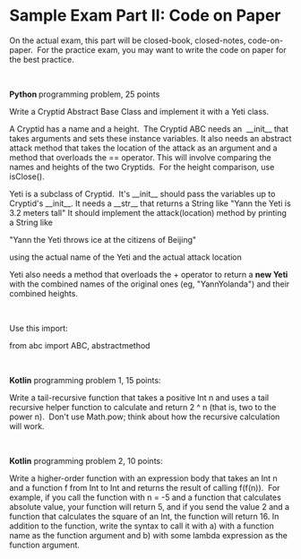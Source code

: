 <h1 class="page-title">Sample Exam Part II: Code on Paper</h1>
  
  
  
<p>On the actual exam, this part will be closed-book, closed-notes, code-on-paper.&nbsp; For the practice exam, you may want to write the code on paper for the best practice.</p>
<p>&nbsp;</p>
<p><strong>Python </strong>programming problem, 25 points</p>
<p>Write a Cryptid Abstract Base Class and implement it with a Yeti class.&nbsp;</p>
<p>A Cryptid has a name and a height.&nbsp; The Cryptid ABC needs an&nbsp; __init__ that takes arguments and sets these instance variables. It also needs an abstract attack method that takes the location of the attack as an argument and a method that overloads the == operator. This will involve comparing the names and heights of the two Cryptids.&nbsp; For the height comparison, use isClose().</p>
<p>Yeti is a subclass of Cryptid.&nbsp; It's __init__ should pass the variables up to Cryptid's __init__. It needs a __str__ that returns a String like "Yann the Yeti is 3.2 meters tall" It should implement the attack(location) method by printing a String like</p>
<p>"Yann the Yeti throws ice at the citizens of Beijing"</p>
<p>using the actual name of the Yeti and the actual attack location</p>
<p>Yeti also needs a method that overloads the + operator to return a <strong>new Yeti</strong> with the combined names of the original ones (eg, "YannYolanda") and their combined heights.</p>
<p>&nbsp;</p>
<p>Use this import:</p>
<p>from abc import ABC, abstractmethod</p>
<p>&nbsp;</p>
<p><strong>Kotlin</strong><span> programming problem 1, 15 points:</span></p>
<p><span>Write a tail-recursive function that takes a positive Int n and uses a tail recursive helper function to calculate and return 2 ^ n (that is, two to the power n).&nbsp; Don't use Math.pow; think about how the recursive calculation will work.</span></p>
<p>&nbsp;</p>
<p><strong>Kotlin</strong><span> programming problem 2, 10 points:</span></p>
<p><span>Write a higher-order function with an expression body that takes an Int n and a function f from Int to Int and returns the result of calling f(f(n)).&nbsp; For example, if you call the function with n = -5 and a function that calculates absolute value, your function will return 5, and if you send the value 2 and a function that calculates the square of an Int, the function will return 16. In addition to the function, write the syntax to call it with a) with a function name as the function argument and b) with some lambda expression as the function argument.&nbsp;</span></p>
  
<div id="assign-to-mount-point"></div>
</div>
